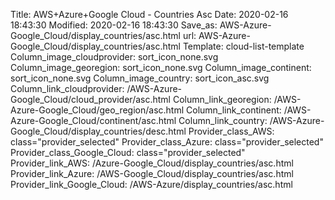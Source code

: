 Title: AWS+Azure+Google Cloud - Countries Asc
Date: 2020-02-16 18:43:30
Modified: 2020-02-16 18:43:30
Save_as: AWS-Azure-Google_Cloud/display_countries/asc.html
url: AWS-Azure-Google_Cloud/display_countries/asc.html
Template: cloud-list-template
Column_image_cloudprovider: sort_icon_none.svg
Column_image_georegion: sort_icon_none.svg
Column_image_continent: sort_icon_none.svg
Column_image_country: sort_icon_asc.svg
Column_link_cloudprovider: /AWS-Azure-Google_Cloud/cloud_provider/asc.html
Column_link_georegion: /AWS-Azure-Google_Cloud/geo_region/asc.html
Column_link_continent: /AWS-Azure-Google_Cloud/continent/asc.html
Column_link_country: /AWS-Azure-Google_Cloud/display_countries/desc.html
Provider_class_AWS: class="provider_selected"
Provider_class_Azure: class="provider_selected"
Provider_class_Google_Cloud: class="provider_selected"
Provider_link_AWS: /Azure-Google_Cloud/display_countries/asc.html
Provider_link_Azure: /AWS-Google_Cloud/display_countries/asc.html
Provider_link_Google_Cloud: /AWS-Azure/display_countries/asc.html
